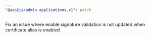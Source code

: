 ```yaml
---
"@wso2is/admin.applications.v1": patch
---
```


Fix an issue where enable signature validation is not updated when certificate alias is enabled
